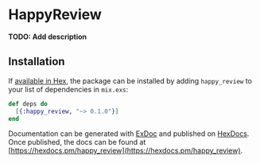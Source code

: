 # HappyReview

**TODO: Add description**

## Installation

If [available in Hex](https://hex.pm/docs/publish), the package can be installed
by adding `happy_review` to your list of dependencies in `mix.exs`:

```elixir
def deps do
  [{:happy_review, "~> 0.1.0"}]
end
```

Documentation can be generated with [ExDoc](https://github.com/elixir-lang/ex_doc)
and published on [HexDocs](https://hexdocs.pm). Once published, the docs can
be found at [https://hexdocs.pm/happy_review](https://hexdocs.pm/happy_review).

